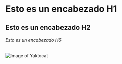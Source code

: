 # Esto es un encabezado H1
## Esto es un encabezado H2
###### Esto es un encabezado H6
![Image of Yaktocat](https://octodex.github.com/images/yaktocat.png)
